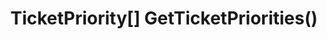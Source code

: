 ﻿---
uid: crmscript_ref_NSListAgent_GetTicketPriorities
title: TicketPriority[] GetTicketPriorities()
intellisense: NSListAgent.GetTicketPriorities
keywords: NSListAgent, GetTicketPriorities
so.topic: reference
---



